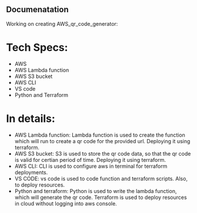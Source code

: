 ## Documenatation

Working on creating AWS_qr_code_generator:

# Tech Specs:
  - AWS
  - AWS Lambda function
  - AWS S3 bucket
  - AWS CLI
  - VS code
  - Python and Terraform


# In details:
- AWS Lambda function: Lambda function is used to create the function which will run to create a qr code for the provided url. Deploying it using terraform.
- AWS S3 bucket: S3 is used to store the qr code data, so that the qr code is valid for certian period of time. Deploying it using terraform.
- AWS CLI: CLI is used to configure aws in terminal for terraform deployments.
- VS CODE: vs code is used to code function and terraform scripts. Also, to deploy resources.
- Python and terraform: Python is used to write the lambda function, which will generate the qr code. Terraform is used to deploy resources in cloud without logging into aws console.
